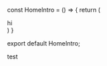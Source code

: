const HomeIntro = () => {
    return (
        <div classname='intro'>
            hi
        </div>
    )
}

export default HomeIntro;

test